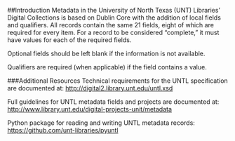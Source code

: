 ##Introduction
Metadata in the University of North Texas (UNT) Libraries’ Digital Collections is based on Dublin Core with the addition of local fields and qualifiers.  All records contain the same 21 fields, eight of which are required for every item.  For a record to be considered “complete,” it must have values for each of the required fields.

Optional fields should be left blank if the information is not available.

Qualifiers are required (when applicable) if the field contains a value.


###Additional Resources
Technical requirements for the UNTL specification are documented at: http://digital2.library.unt.edu/untl.xsd

Full guidelines for UNTL metadata fields and projects are documented at: http://www.library.unt.edu/digital-projects-unit/metadata

Python package for reading and writing UNTL metadata records:
https://github.com/unt-libraries/pyuntl
